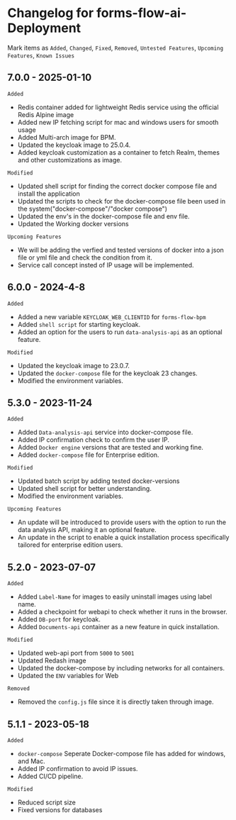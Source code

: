 # Changelog for forms-flow-ai-Deployment

Mark  items as `Added`, `Changed`, `Fixed`, `Removed`, `Untested Features`, `Upcoming Features`, `Known Issues`

## 7.0.0 - 2025-01-10

`Added` 

* Redis container added for lightweight Redis service using the official Redis Alpine image
* Added new IP fetching script for mac and windows users for smooth usage
* Added Multi-arch image for BPM.
* Updated the keycloak image to 25.0.4.
* Added keycloak customization as a container to fetch Realm, themes and other customizations as image.

`Modified`

* Updated shell script for finding the correct docker compose file and install the application
* Updated the scripts to check for the docker-compose file been used in the system("docker-compose"/"docker compose")
* Updated the env's in the docker-compose file and env file.
* Updated the Working docker versions 

`Upcoming Features`

* We will be adding the verfied and tested versions of docker into a json file or yml file and check the condition from it.
* Service call concept insted of IP usage will be implemented.

## 6.0.0 - 2024-4-8

`Added`

*  Added a new variable `KEYCLOAK_WEB_CLIENTID` for `forms-flow-bpm` 
*  Added `shell script` for starting keycloak.
*  Added an option for the users to run `data-analysis-api` as an optional feature.

`Modified`

*  Updated the keycloak image to 23.0.7.
*  Updated the `docker-compose` file for the keycloak 23 changes.
*  Modified the environment variables.

## 5.3.0 - 2023-11-24

`Added`

*  Added `Data-analysis-api` service into docker-compose file.
*  Added IP confirmation check to confirm the user IP.
*  Added `Docker engine` versions that are tested and working fine.
*  Added `docker-compose` file for Enterprise edition.

`Modified`

*  Updated batch script by adding tested docker-versions
*  Updated shell script for better understanding.
*  Modified the environment variables.

`Upcoming Features`

* An update will be introduced to provide users with the option to run the data analysis API, making it an optional feature.
* An update in the script to enable a quick installation process specifically tailored for enterprise edition users.

## 5.2.0 - 2023-07-07

`Added`

*  Added `Label-Name` for images to easily uninstall images using label name.
*  Added a checkpoint for webapi to check whether it runs in the browser.
*  Added `DB-port` for keycloak.
*  Added `Documents-api` container as a new feature in quick installation.


`Modified`

*  Updated web-api port from `5000` to `5001`
*  Updated Redash image 
*  Updated the docker-compose by including networks for all containers.
*  Updated the `ENV` variables for Web


`Removed`

*  Removed the `config.js` file since it is directly taken through image.


## 5.1.1 - 2023-05-18


`Added`

* `docker-compose` Seperate Docker-compose file has added for windows, and Mac.
*  Added IP confirmation to avoid IP issues.
*  Added CI/CD pipeline.


`Modified`

*  Reduced script size
*  Fixed versions for databases
